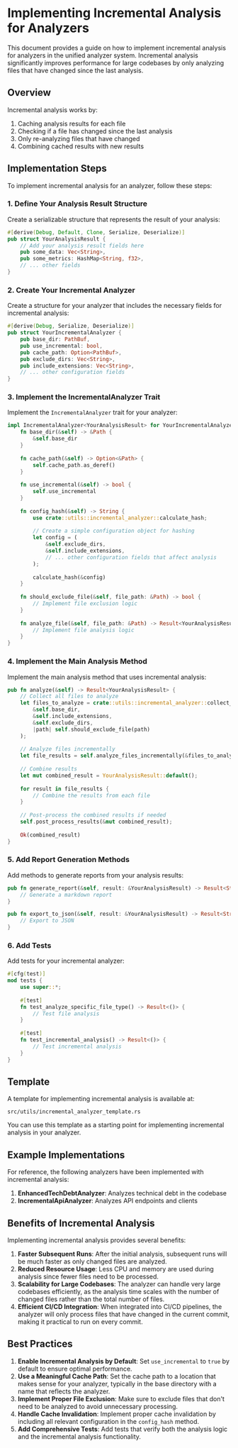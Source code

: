 # Implementing Incremental Analysis for Analyzers

This document provides a guide on how to implement incremental analysis for analyzers in the unified analyzer system. Incremental analysis significantly improves performance for large codebases by only analyzing files that have changed since the last analysis.

## Overview

Incremental analysis works by:

1. Caching analysis results for each file
2. Checking if a file has changed since the last analysis
3. Only re-analyzing files that have changed
4. Combining cached results with new results

## Implementation Steps

To implement incremental analysis for an analyzer, follow these steps:

### 1. Define Your Analysis Result Structure

Create a serializable structure that represents the result of your analysis:

```rust
#[derive(Debug, Default, Clone, Serialize, Deserialize)]
pub struct YourAnalysisResult {
    // Add your analysis result fields here
    pub some_data: Vec<String>,
    pub some_metrics: HashMap<String, f32>,
    // ... other fields
}
```

### 2. Create Your Incremental Analyzer

Create a structure for your analyzer that includes the necessary fields for incremental analysis:

```rust
#[derive(Debug, Serialize, Deserialize)]
pub struct YourIncrementalAnalyzer {
    pub base_dir: PathBuf,
    pub use_incremental: bool,
    pub cache_path: Option<PathBuf>,
    pub exclude_dirs: Vec<String>,
    pub include_extensions: Vec<String>,
    // ... other configuration fields
}
```

### 3. Implement the IncrementalAnalyzer Trait

Implement the `IncrementalAnalyzer` trait for your analyzer:

```rust
impl IncrementalAnalyzer<YourAnalysisResult> for YourIncrementalAnalyzer {
    fn base_dir(&self) -> &Path {
        &self.base_dir
    }
    
    fn cache_path(&self) -> Option<&Path> {
        self.cache_path.as_deref()
    }
    
    fn use_incremental(&self) -> bool {
        self.use_incremental
    }
    
    fn config_hash(&self) -> String {
        use crate::utils::incremental_analyzer::calculate_hash;
        
        // Create a simple configuration object for hashing
        let config = (
            &self.exclude_dirs,
            &self.include_extensions,
            // ... other configuration fields that affect analysis
        );
        
        calculate_hash(&config)
    }
    
    fn should_exclude_file(&self, file_path: &Path) -> bool {
        // Implement file exclusion logic
    }
    
    fn analyze_file(&self, file_path: &Path) -> Result<YourAnalysisResult> {
        // Implement file analysis logic
    }
}
```

### 4. Implement the Main Analysis Method

Implement the main analysis method that uses incremental analysis:

```rust
pub fn analyze(&self) -> Result<YourAnalysisResult> {
    // Collect all files to analyze
    let files_to_analyze = crate::utils::incremental_analyzer::collect_files_for_analysis(
        &self.base_dir,
        &self.include_extensions,
        &self.exclude_dirs,
        |path| self.should_exclude_file(path)
    );
    
    // Analyze files incrementally
    let file_results = self.analyze_files_incrementally(&files_to_analyze)?;
    
    // Combine results
    let mut combined_result = YourAnalysisResult::default();
    
    for result in file_results {
        // Combine the results from each file
    }
    
    // Post-process the combined results if needed
    self.post_process_results(&mut combined_result);
    
    Ok(combined_result)
}
```

### 5. Add Report Generation Methods

Add methods to generate reports from your analysis results:

```rust
pub fn generate_report(&self, result: &YourAnalysisResult) -> Result<String> {
    // Generate a markdown report
}

pub fn export_to_json(&self, result: &YourAnalysisResult) -> Result<String> {
    // Export to JSON
}
```

### 6. Add Tests

Add tests for your incremental analyzer:

```rust
#[cfg(test)]
mod tests {
    use super::*;
    
    #[test]
    fn test_analyze_specific_file_type() -> Result<()> {
        // Test file analysis
    }
    
    #[test]
    fn test_incremental_analysis() -> Result<()> {
        // Test incremental analysis
    }
}
```

## Template

A template for implementing incremental analysis is available at:

```
src/utils/incremental_analyzer_template.rs
```

You can use this template as a starting point for implementing incremental analysis in your analyzer.

## Example Implementations

For reference, the following analyzers have been implemented with incremental analysis:

1. **EnhancedTechDebtAnalyzer**: Analyzes technical debt in the codebase
2. **IncrementalApiAnalyzer**: Analyzes API endpoints and clients

## Benefits of Incremental Analysis

Implementing incremental analysis provides several benefits:

1. **Faster Subsequent Runs**: After the initial analysis, subsequent runs will be much faster as only changed files are analyzed.
2. **Reduced Resource Usage**: Less CPU and memory are used during analysis since fewer files need to be processed.
3. **Scalability for Large Codebases**: The analyzer can handle very large codebases efficiently, as the analysis time scales with the number of changed files rather than the total number of files.
4. **Efficient CI/CD Integration**: When integrated into CI/CD pipelines, the analyzer will only process files that have changed in the current commit, making it practical to run on every commit.

## Best Practices

1. **Enable Incremental Analysis by Default**: Set `use_incremental` to `true` by default to ensure optimal performance.
2. **Use a Meaningful Cache Path**: Set the cache path to a location that makes sense for your analyzer, typically in the base directory with a name that reflects the analyzer.
3. **Implement Proper File Exclusion**: Make sure to exclude files that don't need to be analyzed to avoid unnecessary processing.
4. **Handle Cache Invalidation**: Implement proper cache invalidation by including all relevant configuration in the `config_hash` method.
5. **Add Comprehensive Tests**: Add tests that verify both the analysis logic and the incremental analysis functionality.
